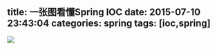 title: 一张图看懂Spring IOC
date: 2015-07-10 23:43:04
categories: spring
tags: [ioc,spring]
---


![](/img/ioc.png)
